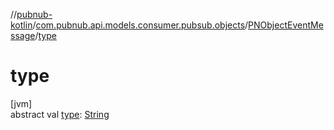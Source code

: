 //[pubnub-kotlin](../../../index.md)/[com.pubnub.api.models.consumer.pubsub.objects](../index.md)/[PNObjectEventMessage](index.md)/[type](type.md)

# type

[jvm]\
abstract val [type](type.md): [String](https://kotlinlang.org/api/latest/jvm/stdlib/kotlin/-string/index.html)
